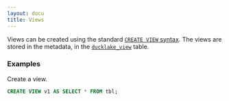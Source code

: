 ```yaml
---
layout: docu
title: Views
---
```


Views can be created using the standard [`CREATE VIEW` syntax](https://duckdb.org/docs/stable/sql/statements/create_view.html).
The views are stored in the metadata, in the [`ducklake_view`](../../specification/tables/ducklake_view) table.

### Examples

Create a view.

```sql
CREATE VIEW v1 AS SELECT * FROM tbl;
```

